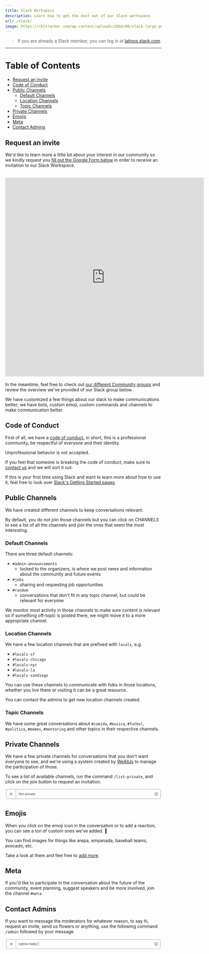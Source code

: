 ```yaml
---
title: Slack Workspace
description: Learn how to get the most out of our Slack workspace.
url: /slack/
image: https://rbltracker.com/wp-content/uploads/2016/06/slack-large.png
---
```


> If you are already a Slack member, you can log in at [latinos.slack.com](http://latinos.slack.com/).

---

# Table of Contents

<!-- TOC -->

- [Request an invite](#request-an-invite)
- [Code of Conduct](#code-of-conduct)
- [Public Channels](#public-channels)
  - [Default Channels](#default-channels)
  - [Location Channels](#location-channels)
  - [Topic Channels](#topic-channels)
- [Private Channels](#private-channels)
- [Emojis](#emojis)
- [Meta](#meta)
- [Contact Admins](#contact-admins)

<!-- /TOC -->

## Request an invite

We'd like to learn more a little bit about your interest in our community so we kindly request you [fill out the Google Form below](https://goo.gl/forms/VRARl4qkkLj3BJLl1) in order to receive an invitation to our Slack Workspace.

<br>

<iframe src="https://docs.google.com/forms/d/e/1FAIpQLSdOHxMgRifkgekshIjNVvV5Ky4jlYIIbIhLwe1Z83ZF67is-Q/viewform?embedded=true" width="640" height="640" frameborder="0" marginheight="0" marginwidth="0">Loading...</iframe>

<br>

In the meantime, feel free to check out [our different Community groups](/communities/) and review the overview we've provided of our Slack group below.

We have customized a few things about our slack to make communications better; we have bots, custom emoji, custom commands and channels to make communication better.

## Code of Conduct

First of all, we have a [code of conduct](/code-of-conduct/), in short, this is a professional community, be respectful of everyone and their identity.

Unprofessional behavior is not accepted.

If you feel that someone is breaking the code of conduct, make sure to [contact us](/contact/) and we will sort it out.

If this is your first time using Slack and want to learn more about how to use it, feel free to look over [Slack's Getting Started pages](https://get.slack.help/hc/en-us/articles/218080037-Getting-started-for-new-users).

## Public Channels

We have created different channels to keep conversations relevant.

By default, you do not join those channels but you can click on _CHANNELS_ to see a list of all the channels and join the ones that seem the most interesting.

### Default Channels

There are three default channels:

- `#admin-announcements`
  - locked to the organizers, is where we post news and information about the community and future events
- `#jobs`
  - sharing and requesting job opportunities
- `#random`
  - conversations that don't fit in any topic channel, but could be relevant for everyone

We monitor most activity in those channels to make sure content is relevant so if something off-topic is posted there, we might move it to a more appropriate channel.

### Location Channels

We have a few location channels that are prefixed with `locals`, e.g.

- `#locals-sf`
- `#locals-chicago`
- `#locals-nyc`
- `#locals-la`
- `#locals-sandiego`

You can use these channels to communicate with folks in those locations, whether you live there or visiting it can be a great resource.

You can contact the admins to get new location channels created.

### Topic Channels

We have some great conversations about `#comida`, `#musica`, `#futbol`, `#politica`, `#memes`, `#mentoring` and other topics in their respective channels.

## Private Channels

We have a few private channels for conversations that you don't want everyone to see, and we're using a system created by [WeAllJs](http://wealljs.org) to manage the participation of those.

To see a list of available channels, run the command `/list-private`, and click on the join button to request an invitation.

![Private List](/assets/img/slack/private-list.png)

## Emojis

When you click on the emoji icon in the conversation or to add a reaction, you can see a ton of custom ones we've added. 🎉

You can find images for things like arepa, empanada, baseball teams, avocado, etc.

Take a look at them and feel free to [add more](https://get.slack.help/hc/en-us/articles/206870177-Create-custom-emoji).

## Meta

If you'd like to participate in the conversation about the future of the community, event planning, suggest speakers and be more involved, join the channel `#meta`.

## Contact Admins

If you want to message the moderators for whatever reason, to say hi, request an invite, send us flowers or anything, use the following command `/admin` followed by your message.

![Admin](/assets/img/slack/admin.png)
